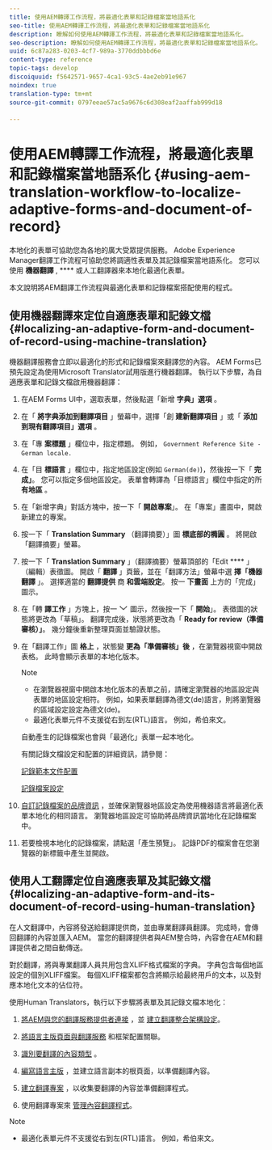 ```yaml
---
title: 使用AEM轉譯工作流程，將最適化表單和記錄檔案當地語系化
seo-title: 使用AEM轉譯工作流程，將最適化表單和記錄檔案當地語系化
description: 瞭解如何使用AEM轉譯工作流程，將最適化表單和記錄檔案當地語系化。
seo-description: 瞭解如何使用AEM轉譯工作流程，將最適化表單和記錄檔案當地語系化。
uuid: 6c87a283-0203-4cf7-989a-3770ddbbbd6e
content-type: reference
topic-tags: develop
discoiquuid: f5642571-9657-4ca1-93c5-4ae2eb91e967
noindex: true
translation-type: tm+mt
source-git-commit: 0797eeae57ac5a9676c6d308eaf2aaffab999d18

---
```



# 使用AEM轉譯工作流程，將最適化表單和記錄檔案當地語系化 {#using-aem-translation-workflow-to-localize-adaptive-forms-and-document-of-record}

本地化的表單可協助您為各地的廣大受眾提供服務。 Adobe Experience Manager翻譯工作流程可協助您將調適性表單及其記錄檔案當地語系化。 您可以使用 **機器翻譯** , **** 或人工翻譯器來本地化最適化表單。

本文說明將AEM翻譯工作流程與最適化表單和記錄檔案搭配使用的程式。

## 使用機器翻譯來定位自適應表單和記錄文檔 {#localizing-an-adaptive-form-and-document-of-record-using-machine-translation}

機器翻譯服務會立即以最適化的形式和記錄檔案來翻譯您的內容。 AEM Forms已預先設定為使用Microsoft Translator試用版進行機器翻譯。 執行以下步驟，為自適應表單和記錄文檔啟用機器翻譯：

1. 在AEM Forms UI中，選取表單，然後點選「新增 **字典」選項** 。
1. 在「 **將字典添加到翻譯項目** 」螢幕中，選擇「創 **建新翻譯項目** 」或「 **添加到現有翻譯項目」選項** 。
1. 在「專 **案標題** 」欄位中，指定標題。 例如， `Government Reference Site - German locale.`
1. 在「目 **標語言** 」欄位中，指定地區設定(例如 `German(de)`)，然後按一下「 **完成」**。 您可以指定多個地區設定。 表單會轉譯為「目標語言」欄位中指定的所 **有地區** 。
1. 在「新增字典」對話方塊中，按一下「 **開啟專案**」。 在「專案」畫面中，開啟新建立的專案。
1. 按一下「 **Translation Summary** （翻譯摘要）」圖 **標底部的橢圓** 。 將開啟「翻譯摘要」螢幕。
1. 按一下「 **Translation Summary** 」（翻譯摘要）螢幕頂部的「Edit **** 」（編輯）表徵圖。 開啟「 **翻譯** 」頁籤，並在「翻譯方法」螢幕中選 **擇「機器翻譯** 」。 選擇適當的 **翻譯提供** 商 **和雲端設定**。 按一 **下畫面** 上方的「完成」圖示。
1. 在「轉 **譯工作** 」方塊上，按一 ![下aem62forms_downarrow](assets/aem62forms_downarrow.png) 圖示，然後按一下「 **開始**」。 表徵圖的狀態將更改為「草稿」。 翻譯完成後，狀態將更改為「 **Ready for review（準備審核）」**。 幾分鐘後重新整理頁面並驗證狀態。
1. 在「翻譯工作」圖 **格上** ，狀態變 **更為「準備審核」後** ，在瀏覽器視窗中開啟表格。 此時會顯示表單的本地化版本。

   >[!NOTE]
   >
   >* 在瀏覽器視窗中開啟本地化版本的表單之前，請確定瀏覽器的地區設定與表單的地區設定相符。 例如，如果表單翻譯為德文(de)語言，則將瀏覽器的區域設定設定為德文(de)。
   >* 最適化表單元件不支援從右到左(RTL)語言。 例如，希伯來文。


   自動產生的記錄檔案也會與「最適化」表單一起本地化。

   有關記錄文檔設定和配置的詳細資訊，請參閱：

   [記錄範本文件配置](/help/forms/using/generate-document-of-record-for-non-xfa-based-adaptive-forms.md#p-document-of-record-template-configuration-p)

   [記錄檔案設定](/help/forms/using/generate-document-of-record-for-non-xfa-based-adaptive-forms.md#p-document-of-record-settings-p)

1. [自訂記錄檔案的品牌資訊](/help/forms/using/generate-document-of-record-for-non-xfa-based-adaptive-forms.md) ，並確保瀏覽器地區設定為使用機器語言將最適化表單本地化的相同語言。 瀏覽器地區設定可協助將品牌資訊當地化在記錄檔案中。
1. 若要檢視本地化的記錄檔案，請點選「產生預覽」。 記錄PDF的檔案會在您瀏覽器的新標籤中產生並開啟。

## 使用人工翻譯定位自適應表單及其記錄文檔 {#localizing-an-adaptive-form-and-its-document-of-record-using-human-translation}

在人文翻譯中，內容將發送給翻譯提供商，並由專業翻譯員翻譯。 完成時，會傳回翻譯的內容並匯入AEM。 當您的翻譯提供者與AEM整合時，內容會在AEM和翻譯提供者之間自動傳送。

對於翻譯，將與專業翻譯人員共用包含XLIFF格式檔案的字典。 字典包含每個地區設定的個別XLIFF檔案。 每個XLIFF檔案都包含將顯示給最終用戶的文本，以及對應本地化文本的佔位符。

使用Human Translators，執行以下步驟將表單及其記錄文檔本地化：

1. [將AEM與您的翻譯服務提供者連接](/help/sites-administering/tc-tic.md) ，並 [建立翻譯整合架構設定](/help/sites-administering/tc-tic.md)。

1. [將語言主版頁面與翻譯服務](/help/sites-administering/tc-tic.md) 和框架配置關聯。

1. [識別要翻譯的內容類型](/help/sites-administering/tc-rules.md) 。

1. [編寫語言主版](/help/sites-administering/tc-prep.md) ，並建立語言副本的根頁面，以準備翻譯內容。

1. [建立翻譯專案](/help/sites-administering/tc-manage.md) ，以收集要翻譯的內容並準備翻譯程式。

1. 使用翻譯專案來 [管理內容翻譯程式](/help/sites-administering/tc-manage.md)。

>[!NOTE]
>
>* 最適化表單元件不支援從右到左(RTL)語言。 例如，希伯來文。
>



